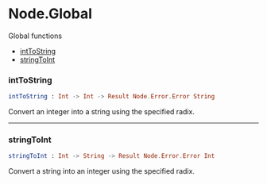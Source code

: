 # Node.Global

Global functions

- [intToString](#inttostring)
- [stringToInt](#stringtoint)

### **intToString**
```elm
intToString : Int -> Int -> Result Node.Error.Error String
```

Convert an integer into a string using the specified radix.

---

### **stringToInt**
```elm
stringToInt : Int -> String -> Result Node.Error.Error Int
```

Convert a string into an integer using the specified radix.

